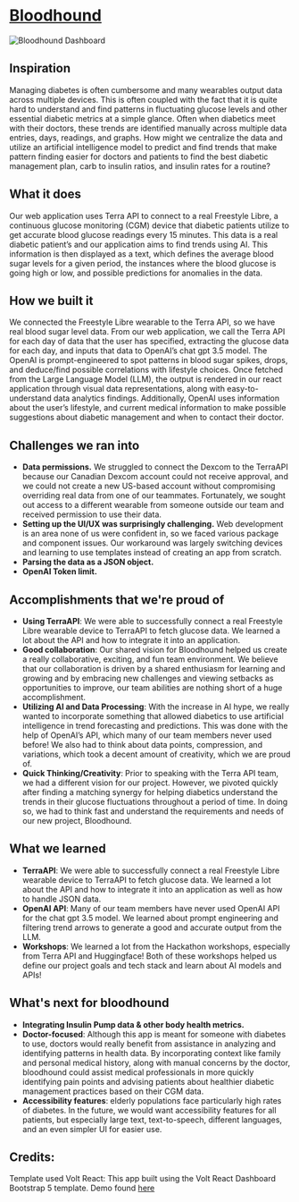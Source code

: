 # [Bloodhound](https://demo.themesberg.com/volt-react-dashboard) 

![Bloodhound Dashboard](https://github.com/anaszmedina/bloodhound23/assets/94870142/6ca08ffa-6868-41dd-b897-5f97c3fe5f06)

## Inspiration
Managing diabetes is often cumbersome and many wearables output data across multiple devices. This is often coupled with the fact that it is quite hard to understand and find patterns in fluctuating glucose levels and other essential diabetic metrics at a simple glance. Often when diabetics meet with their doctors, these trends are identified manually across multiple data entries, days, readings, and graphs. How might we centralize the data and utilize an artificial intelligence model to predict and find trends that make pattern finding easier for doctors and patients to find the best diabetic management plan, carb to insulin ratios, and insulin rates for a routine?

## What it does
Our web application uses Terra API to connect to a real Freestyle Libre, a continuous glucose monitoring (CGM) device that diabetic patients utilize to get accurate blood glucose readings every 15 minutes. This data is a real diabetic patient’s and our application aims to find trends using AI. This information is then displayed as a text, which defines the average blood sugar levels for a given period, the instances where the blood glucose is going high or low, and possible predictions for anomalies in the data.

## How we built it

We connected the Freestyle Libre wearable to the Terra API, so we have real blood sugar level data. From our web application, we call the Terra API for each day of data that the user has specified, extracting the glucose data for each day, and inputs that data to OpenAI’s chat gpt 3.5 model. The OpenAI is prompt-engineered to spot patterns in blood sugar spikes, drops, and deduce/find possible correlations with lifestyle choices. Once fetched from the Large Language Model (LLM), the output is rendered in our react application through visual data representations, along with easy-to-understand data analytics findings. Additionally, OpenAI uses information about the user’s lifestyle, and current medical information to make possible suggestions about diabetic management and when to contact their doctor.

## Challenges we ran into
* **Data permissions.** We struggled to connect the Dexcom to the TerraAPI because our Canadian Dexcom account could not receive approval, and we could not create a new US-based account without compromising overriding real data from one of our teammates. Fortunately, we sought out access to a different wearable from someone outside our team and received permission to use their data. 
* **Setting up the UI/UX was surprisingly challenging.** Web development is an area none of us were confident in, so we faced various package and component issues. Our workaround was largely switching devices and learning to use templates instead of creating an app from scratch.
* **Parsing the data as a JSON object.**
* **OpenAI Token limit.** 

## Accomplishments that we're proud of
* **Using TerraAPI**: We were able to successfully connect a real Freestyle Libre wearable device to TerraAPI to fetch glucose data. We learned a lot about the API and how to integrate it into an application. 
* **Good collaboration**: Our shared vision for Bloodhound helped us create a really collaborative, exciting, and fun team environment. We believe that our collaboration is driven by a shared enthusiasm for learning and growing and by embracing new challenges and viewing setbacks as opportunities to improve, our team abilities are nothing short of a huge accomplishment.
* **Utilizing AI and Data Processing**: With the increase in AI hype, we really wanted to incorporate something that allowed diabetics to use artificial intelligence in trend forecasting and predictions. This was done with the help of OpenAI’s API, which many of our team members never used before! We also had to think about data points, compression, and variations, which took a decent amount of creativity, which we are proud of. 
* **Quick Thinking/Creativity**: Prior to speaking with the Terra API team, we had a different vision for our project. However, we pivoted quickly after finding a matching synergy for helping diabetics understand the trends in their glucose fluctuations throughout a period of time. In doing so, we had to think fast and understand the requirements and needs of our new project, Bloodhound. 

## What we learned
* **TerraAPI**: We were able to successfully connect a real Freestyle Libre wearable device to TerraAPI to fetch glucose data. We learned a lot about the API and how to integrate it into an application as well as how to handle JSON data. 
* **OpenAI API**: Many of our team members have never used OpenAI API for the chat gpt 3.5 model. We learned about prompt engineering and filtering trend arrows to generate a good and accurate output from the LLM. 
* **Workshops**: We learned a lot from the Hackathon workshops, especially from Terra API and Huggingface! Both of these workshops helped us define our project goals and tech stack and learn about AI models and APIs!

## What's next for bloodhound
* **Integrating Insulin Pump data & other body health metrics.**
* **Doctor-focused**: Although this app is meant for someone with diabetes to use, doctors would really benefit from assistance in analyzing and identifying patterns in health data. By incorporating context like family and personal medical history, along with manual concerns by the doctor, bloodhound could assist medical professionals in more quickly identifying pain points and advising patients about healthier diabetic management practices based on their CGM data. 
* **Accessibility features**: elderly populations face particularly high rates of diabetes. In the future, we would want accessibility features for all patients, but especially large text, text-to-speech, different languages, and an even simpler UI for easier use.



## Credits: 

Template used Volt React: This app built using the Volt React Dashboard Bootstrap 5 template. Demo found [here](https://demo.themesberg.com/volt-react-dashboard) 
